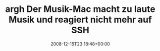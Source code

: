 ---
retweeted: false
source: <a href="http://twitter.com" rel="nofollow">Twitter Web Client</a>
entities:
  hashtags:
  - text: argh
    indices:
    - '0'
    - '5'
  symbols: []
  user_mentions: []
  urls: []
display_text_range:
- '0'
- '105'
favorite_count: '0'
id_str: '1059516530'
truncated: false
retweet_count: '0'
id: '1059516530'
created_at: Mon Dec 15 23:18:48 +0000 2008
favorited: false
full_text: "#argh Der Musik-Mac macht zu laute Musik und reagiert nicht mehr auf SSH.
  Rauslaufen nervt auch. Was nun?"
lang: de
tags:
- argh
- pesos/twitter
date: '2008-12-15T23:18:48+00:00'
src: https://twitter.com/bascht/status/1059516530
original_url: https://twitter.com/bascht/status/1059516530
type: twitter_tweet
text: "#argh Der Musik-Mac macht zu laute Musik und reagiert nicht mehr auf SSH. Rauslaufen
  nervt auch. Was nun?"
title: argh Der Musik-Mac macht zu laute Musik und reagiert nicht mehr auf SSH

---